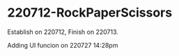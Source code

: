 # 220712-RockPaperScissors

Establish on 220712, Finish on 220713.

Adding UI funcion on 220727 14:28pm
